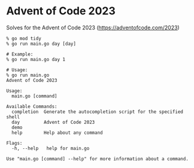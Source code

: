 # Advent of Code 2023
Solves for the Advent of Code 2023 (https://adventofcode.com/2023)

```
% go mod tidy
% go run main.go day [day]

# Example:
% go run main.go day 1

# Usage:
% go run main.go    
Advent of Code 2023

Usage:
  main.go [command]

Available Commands:
  completion  Generate the autocompletion script for the specified shell
  day         Advent of Code 2023
  demo        
  help        Help about any command

Flags:
  -h, --help   help for main.go

Use "main.go [command] --help" for more information about a command.
```